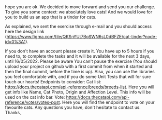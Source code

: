 ###


hope you are ok. We decided to move forward and send you our challenge.
To give you some context: we absolutely love cats! And we would love for you to build us an app that is a tinder for cats.


As explained, we sent the exercise through e-mail and you should access here the design link (https://www.figma.com/file/QKSnYUt7BqSWN6sL0dBFZE/cat-tinder?node-id=0%3A1).

If you don't have an account please create it. You have up to 5 hours if you need to, to complete the tasks and it will be available for the next 3 days, until 16/05/2022. Please be aware You can't pause the exercise (You should upload your project on github with a first commit from when it started and then the final commit, before the time is up). Also, you can use the libraries you feel comfortable with, and if you do some Unit Tests that will for sure touch our hearts!
Endpoints to consider:
Cat list: https://docs.thecatapi.com/api-reference/breeds/breeds-list. Here you will get info like Name, Cat Photo, Origin and Affection Level. This info will be used on the cat info bar.
Vote: https://docs.thecatapi.com/api-reference/votes/votes-post. Here you will find the endpoint to vote on your favourite cats.
Any questions you have, don't hesitate to contact us.
Thanks,